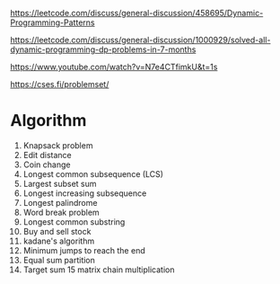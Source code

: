 https://leetcode.com/discuss/general-discussion/458695/Dynamic-Programming-Patterns

https://leetcode.com/discuss/general-discussion/1000929/solved-all-dynamic-programming-dp-problems-in-7-months

https://www.youtube.com/watch?v=N7e4CTfimkU&t=1s

https://cses.fi/problemset/

# Algorithm

1. Knapsack problem
2. Edit distance
3. Coin change
4. Longest common subsequence (LCS)
5. Largest subset sum
6. Longest increasing subsequence
7. Longest palindrome
8. Word break problem
9. Longest common substring
10. Buy and sell stock
11. kadane's algorithm 
12. Minimum jumps to reach the end
13. Equal sum partition
14. Target sum
15 matrix chain multiplication
